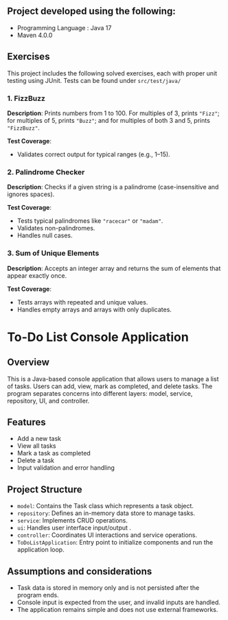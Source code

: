 ## Project developed using the following: 

- Programming Language : Java 17
- Maven 4.0.0

## Exercises

This project includes the following solved exercises, each with proper unit testing using JUnit. Tests can be found  under `src/test/java/`

### 1. FizzBuzz
**Description**: Prints numbers from 1 to 100. For multiples of 3, prints `"Fizz"`; for multiples of 5, prints `"Buzz"`; and for multiples of both 3 and 5, prints `"FizzBuzz"`.

**Test Coverage**:
- Validates correct output for typical ranges (e.g., 1–15).

### 2. Palindrome Checker
**Description**: Checks if a given string is a palindrome (case-insensitive and ignores spaces).

**Test Coverage**:
- Tests typical palindromes like `"racecar"` or `"madam"`.
- Validates non-palindromes.
- Handles null cases.

### 3. Sum of Unique Elements
**Description**: Accepts an integer array and returns the sum of elements that appear exactly once.

**Test Coverage**:
- Tests arrays with repeated and unique values.
- Handles empty arrays and arrays with only duplicates.



# To-Do List Console Application

## Overview

This is a Java-based console application that allows users to manage a list of tasks. Users can add, view, mark as completed, and delete tasks. The program separates concerns into different layers: model, service, repository, UI, and controller.

## Features

- Add a new task
- View all tasks
- Mark a task as completed
- Delete a task
- Input validation and error handling

## Project Structure

- `model`: Contains the Task class which represents a task object.
- `repository`: Defines an in-memory data store to manage tasks.
- `service`: Implements CRUD operations.
- `ui`: Handles user interface input/output .
- `controller`: Coordinates UI interactions and service operations.
- `ToDoListApplication`: Entry point to initialize components and run the application loop.

## Assumptions and considerations

- Task data is stored in memory only and is not persisted after the program ends.
- Console input is expected from the user, and invalid inputs are handled.
- The application remains simple and does not use external frameworks.
